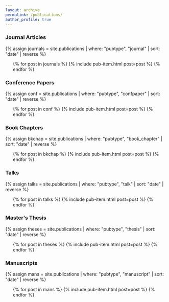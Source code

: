 ```yaml
---
layout: archive
permalink: /publications/
author_profile: true
---
```


<h3 class="pub-section">Journal Articles</h3>
{% assign journals = site.publications | where: "pubtype", "journal" | sort: "date" | reverse %}
<ol class="pub-list">
{% for post in journals %}
  {% include pub-item.html post=post %}
{% endfor %}
</ol>

<h3 class="pub-section">Conference Papers</h3>
{% assign conf = site.publications | where: "pubtype", "confpaper" | sort: "date" | reverse %}
<ol class="pub-list">
{% for post in conf %}
  {% include pub-item.html post=post %}
{% endfor %}
</ol>

<h3 class="pub-section">Book Chapters</h3>
{% assign bkchap = site.publications | where: "pubtype", "book_chapter" | sort: "date" | reverse %}
<ol class="pub-list">
{% for post in bkchap %}
  {% include pub-item.html post=post %}
{% endfor %}
</ol>

<h3 class="pub-section">Talks</h3>
{% assign talks = site.publications | where: "pubtype", "talk" | sort: "date" | reverse %}
<ol class="pub-list">
{% for post in talks %}
  {% include pub-item.html post=post %}
{% endfor %}
</ol>

<h3 class="pub-section">Master's Thesis</h3>
{% assign theses = site.publications | where: "pubtype", "thesis" | sort: "date" | reverse %}
<ol class="pub-list">
{% for post in theses %}
  {% include pub-item.html post=post %}
{% endfor %}
</ol>

<h3 class="pub-section">Manuscripts</h3>
{% assign mans = site.publications | where: "pubtype", "manuscript" | sort: "date" | reverse %}
<ol class="pub-list">
{% for post in mans %}
  {% include pub-item.html post=post %}
{% endfor %}
</ol>
